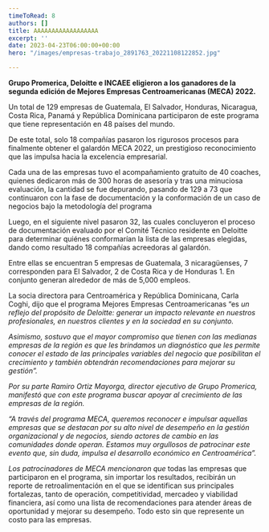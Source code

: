 ```yaml
---
timeToRead: 8
authors: []
title: AAAAAAAAAAAAAAAAAA
excerpt: ''
date: 2023-04-23T06:00:00+00:00
hero: "/images/empresas-trabajo_2891763_20221108122852.jpg"

---
```

**Grupo Promerica, Deloitte e INCAEE eligieron a los ganadores de la segunda edición de Mejores Empresas Centroamericanas (MECA) 2022.**

Un total de 129 empresas de Guatemala, El Salvador, Honduras, Nicaragua, Costa Rica, Panamá y República Dominicana participaron de este programa que tiene representación en 48 países del mundo.

De este total, solo 18 compañías pasaron los rigurosos procesos para finalmente obtener el galardón MECA 2022, un prestigioso reconocimiento que las impulsa hacia la excelencia empresarial.

Cada una de las empresas tuvo el acompañamiento gratuito de 40 coaches, quienes dedicaron más de 300 horas de asesoría y tras una minuciosa evaluación, la cantidad se fue depurando, pasando de 129 a 73 que continuaron con la fase de documentación y la conformación de un caso de negocios bajo la metodología del programa

Luego, en el siguiente nivel pasaron 32, las cuales concluyeron el proceso de documentación evaluado por el Comité Técnico residente en Deloitte para determinar quiénes conformarían la lista de las empresas elegidas, dando como resultado 18 compañías acreedoras al galardón.

Entre ellas se encuentran 5 empresas de Guatemala, 3 nicaragüenses, 7 corresponden para El Salvador, 2 de Costa Rica y de Honduras 1. En conjunto generan alrededor de más de 5,000 empleos.

La socia directora para Centroamérica y República Dominicana, Carla Coghi, dijo que el programa Mejores Empresas Centroamericanas “es _un reflejo del propósito de Deloitte: generar un impacto relevante en nuestros profesionales, en nuestros clientes y en la sociedad en su conjunto._

_Asimismo, sostuvo que el mayor compromiso que tienen con las medianas empresas de la región es que les brindamos un diagnóstico que les permite conocer el estado de las principales variables del negocio que posibilitan el crecimiento y también obtendrán recomendaciones para mejorar su gestión”._

_Por su parte Ramiro Ortiz Mayorga, director ejecutivo de Grupo Promerica, manifestó que con este programa buscar apoyar al crecimiento de las empresas de la región._

_“A través del programa MECA, queremos reconocer e impulsar aquellas empresas que se destacan por su alto nivel de desempeño en la gestión organizacional y de negocios, siendo actores de cambio en las comunidades donde operan. Estamos muy orgullosos de patrocinar este evento que, sin duda, impulsa el desarrollo económico en Centroamérica”._

_Los patrocinadores de MECA mencionaron que_ todas las empresas que participaron en el programa, sin importar los resultados, recibirán un reporte de retroalimentación en el que se identifican sus principales fortalezas, tanto de operación, competitividad, mercadeo y viabilidad financiera, así como una lista de recomendaciones para atender áreas de oportunidad y mejorar su desempeño. Todo esto sin que represente un costo para las empresas.

